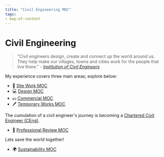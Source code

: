 ```yaml
---
title: "Civil Engineering MOC"
tags: 
- map-of-content
---
```

# Civil Engineering

>"Civil engineers design, create and connect up the world around us. They help make our villages, towns and cities work for the people that live there." - *[Institution of Civil Engineers](notes/Institution%20of%20Civil%20Engineers.md)*

My experience covers three main areas; explore below:

 - 🔨 [Site Work MOC](notes/Civil%20Engineering%20MOC/Site%20Work%20MOC/Site%20Work%20MOC.md)
 - 💻 [Design MOC](notes/Civil%20Engineering%20MOC/Design%20MOC/Design%20MOC.md)
 - 💵 [Commercial MOC](notes/Civil%20Engineering%20MOC/Commercial%20MOC/Commercial%20MOC.md)
 - 🖊 [Temporary Works MOC](notes/Temporary%20Works%20MOC.md)

The cumulation of a civil engineer's journey is becoming a [Chartered Civil Engineer (CEng)](Chartered%20Civil%20Engineer%20(CEng)).

 - 🏫 [Professional Review MOC](notes/Professional%20Review%20MOC.md)

Lets save the world together!

 - 🌍 [Sustainability MOC](notes/Sustainability%20MOC.md)

